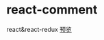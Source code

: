# react-comment
react&amp;react-redux
[预览](https://github.com/heyLiup/react-comment/blob/master/index.html)  
